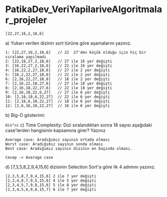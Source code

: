 # PatikaDev_VeriYapilariveAlgoritmalar_projeler
`[22,27,16,2,18,6]`

a) Yukarı verilen dizinin sort türüne göre aşamalarını yazınız.
``` a'nın cevapları:
1: [22,27,16,2,18,6]   // 22  27'den küçük olduğu için hiç bir sıralama yapılmadı
2: [22,16,27,2,18,6]   // 27 ile 16 yer değişti
3: [16,22,27,2,18,6]   // 22 ile 16 yer değişti
4: [16,22,2,27,18,6]   // 27 ile 2 yer değişti
5: [16,2,22,27,18,6]   // 22 ile 2 yer değişti
6: [2,16,22,27,18,6]   // 16 ile 2 yer değişti
7: [2,16,22,18,27,6]   // 27 ile 18 yer değişti
8: [2,16,18,22,27,6]   // 22 ile 18 yer değişti
9: [2,16,18,22,6,27]   // 27 ile 6 yer değişti
10: [2,16,18,6,22,27]  // 22 ile 6 yer değişti
11: [2,16,6,18,22,27]  // 18 ile 6 yer değişti
12: [2,6,16,18,22,27]  // 16 ile 6 yer değişti
```
b) Big-O gösterimi:

`O(n^n)`
c) Time Complexity: Dizi sıralandıktan sonra 18 sayısı aşağıdaki case'lerden hangisinin kapsamına girer? Yazınız
```
Average case: Aradığımız sayının ortada olması
Worst case: Aradığımız sayının sonda olması
Best case: Aradığımız sayının dizinin en başında olması.
```
`Cevap -> Average case`

d) [7,3,5,8,2,9,4,15,6] dizisinin Selection Sort'a göre ilk 4 adımını yazınız.
```
[2,3,5,8,7,9,4,15,6] 2 ile 7 yer değişti
[2,3,4,8,7,9,5,15,6] 4 ile 5 yer değişti
[2,3,4,5,7,9,8,15,6] 5 ile 8 yer değişti
[2,3,4,5,6,9,8,15,7] 6 ile 7 yer değişti
```
